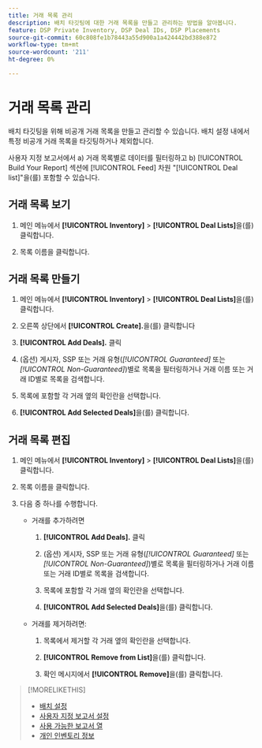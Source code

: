 ```yaml
---
title: 거래 목록 관리
description: 배치 타깃팅에 대한 거래 목록을 만들고 관리하는 방법을 알아봅니다.
feature: DSP Private Inventory, DSP Deal IDs, DSP Placements
source-git-commit: 60c808fe1b78443a55d900a1a424442bd388e872
workflow-type: tm+mt
source-wordcount: '211'
ht-degree: 0%

---
```


# 거래 목록 관리

<!-- Will later add fct for On-Demand deals, too, so keep title generic. Later add "DSP On Demand Inventory to feature metadata -->

배치 타깃팅을 위해 비공개 거래 목록을 만들고 관리할 수 있습니다. 배치 설정 내에서 특정 비공개 거래 목록을 타깃팅하거나 제외합니다.

사용자 지정 보고서에서 a) 거래 목록별로 데이터를 필터링하고 b) [!UICONTROL Build Your Report] 섹션에 [!UICONTROL Feed] 차원 &quot;[!UICONTROL Deal list]&quot;을(를) 포함할 수 있습니다.

<!--
What's New:  

In custom reports, you can now a) filter data by deal lists and deals and b) include the [!UICONTROL Feed] dimensions "[!UICONTROL Deal list]" and "[!UICONTROL Deal]" in the [!UICONTROL Build Your Report] section.
-->

## 거래 목록 보기

1. 메인 메뉴에서 **[!UICONTROL Inventory]** > **[!UICONTROL Deal Lists]**&#x200B;을(를) 클릭합니다.

1. 목록 이름을 클릭합니다.

## 거래 목록 만들기

1. 메인 메뉴에서 **[!UICONTROL Inventory]** > **[!UICONTROL Deal Lists]**&#x200B;을(를) 클릭합니다.

1. 오른쪽 상단에서 **[!UICONTROL Create].**&#x200B;을(를) 클릭합니다

1. **[!UICONTROL Add Deals].** 클릭

1. (옵션) 게시자, SSP 또는 거래 유형(*[!UICONTROL Guaranteed]* 또는 *[!UICONTROL Non-Guaranteed]*)별로 목록을 필터링하거나 거래 이름 또는 거래 ID별로 목록을 검색합니다.

1. 목록에 포함할 각 거래 옆의 확인란을 선택합니다.

1. **[!UICONTROL Add Selected Deals]**&#x200B;을(를) 클릭합니다.

## 거래 목록 편집

1. 메인 메뉴에서 **[!UICONTROL Inventory]** > **[!UICONTROL Deal Lists]**&#x200B;을(를) 클릭합니다.

1. 목록 이름을 클릭합니다.

1. 다음 중 하나를 수행합니다.

   * 거래를 추가하려면

      1. **[!UICONTROL Add Deals].** 클릭

      1. (옵션) 게시자, SSP 또는 거래 유형(*[!UICONTROL Guaranteed]* 또는 *[!UICONTROL Non-Guaranteed]*)별로 목록을 필터링하거나 거래 이름 또는 거래 ID별로 목록을 검색합니다.

      1. 목록에 포함할 각 거래 옆의 확인란을 선택합니다.

      1. **[!UICONTROL Add Selected Deals]**&#x200B;을(를) 클릭합니다.

   * 거래를 제거하려면:

      1. 목록에서 제거할 각 거래 옆의 확인란을 선택합니다.

      1. **[!UICONTROL Remove from List]**&#x200B;을(를) 클릭합니다.

      1. 확인 메시지에서 **[!UICONTROL Remove]**&#x200B;을(를) 클릭합니다.

>[!MORELIKETHIS]
>
>* [배치 설정](/help/dsp/campaign-management/placements/placement-settings.md)
>* [사용자 지정 보고서 설정](/help/dsp/reports/report-settings.md)
>* [사용 가능한 보고서 열](/help/dsp/reports/report-columns.md)
>* [개인 인벤토리 정보](/help/dsp/inventory/private-inventory-about.md)
